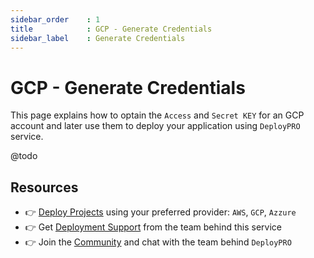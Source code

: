 ```yaml
---
sidebar_order    : 1
title            : GCP - Generate Credentials
sidebar_label    : Generate Credentials
---
```


# GCP - Generate Credentials

This page explains how to optain the `Access` and `Secret KEY` for an GCP account and later use them to deploy your application using `DeployPRO` service.

@todo

## Resources

- 👉 [Deploy Projects](https://deploypro.dev/) using your preferred provider: `AWS`, `GCP`, `Azzure`
- 👉 Get [Deployment Support](https://deploypro.dev/support/) from the team behind this service
- 👉 Join the [Community](https://discord.gg/qQhjQZhnur) and chat with the team behind `DeployPRO`
